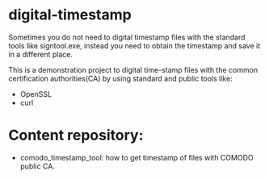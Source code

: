 # digital-timestamp

Sometimes you do not need to digital timestamp files with the standard tools like signtool.exe, instead you need to obtain the timestamp and save it in a different place.

This is a demonstration project to digital time-stamp files with the common certification authorities(CA) by using standard and public tools like:
  - OpenSSL
  - curl

# Content repository:
  - comodo_timestamp_tool: how to get timestamp of files with COMODO public CA.